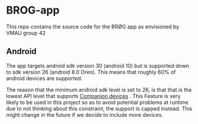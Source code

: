 # BROG-app
This repo contains the source code for the BRØG app as envisioned by VMAU group 42

## Android
The app targets android sdk version 30 (android 10) but is supported down to sdk version 26
(android 8.0 Oreo). This means that roughly 60% of android devices are supported.

The reason that the minimum android sdk level is set to 26, is that that is the lowest API level
that supports [Companion devices](https://developer.android.com/guide/topics/connectivity/companion-device-pairing)
. This Feature is very likely to be used in this project so as to avoid potential problems at
runtime due to not thinking about this constraint, the support is capped instead. This might change
in the future if we decide to include more devices.